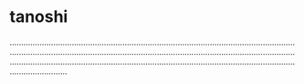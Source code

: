 # tanoshi

.............................................................................................................................................................................................................................................................................................................................................................................................................